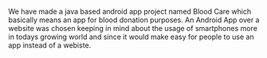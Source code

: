 We have made a java based android app project named Blood Care which basically means an app for blood donation purposes.
An Android App over a website was chosen keeping in mind about the usage of smartphones more in todays growing world and since it would make easy for people to use an app instead of a webiste.
